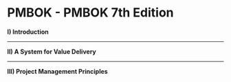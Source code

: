 # PMBOK - PMBOK 7th Edition

**I) Introduction**


___

**II) A System for Value Delivery**


___

**III) Project Management Principles**
